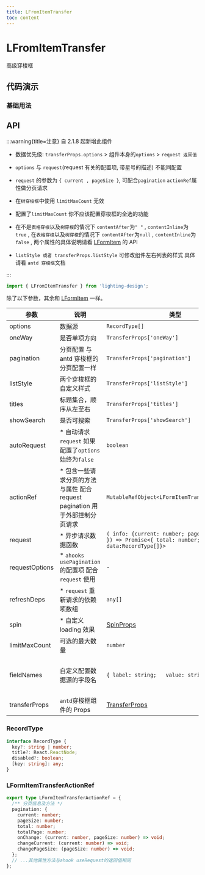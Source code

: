 ```yaml
---
title: LFromItemTransfer
toc: content
---
```


# LFromItemTransfer

高级穿梭框

## 代码演示

### 基础用法

<code src='./demos/demo.tsx'></code>

<!--
<code src='./demos/Demo1.tsx'></code>

### 异步请求

<code src='./demos/Demo3.tsx'></code>

### 搜索

<code src='./demos/Demo4.tsx'></code>

### 限制选择数量

只能选择 3 个

<code src='./demos/Demo5.tsx'></code>

### 表格穿梭

<code src='./demos/Demo2.tsx'></code>

### 树穿梭

<code src='./demos/Demo6.tsx'></code> -->

## API

:::warning{title=注意}
自 2.1.8 起新增此组件

- 数据优先级: `transferProps.options` > 组件本身的`options` > `request 返回值`

- `options` 与 `request`(request 有关的配置项, 带星号的描述) 不能同配置

- `request` 的参数为 `{ current , pageSize }`, 可配合`pagination` `actionRef`属性做分页请求

- 在`树穿梭框`中使用 `limitMaxCount` 无效

- 配置了`limitMaxCount` 你不应该配置穿梭框的全选的功能

- 在不是`表格穿梭`以及`树穿梭`的情况下 `contentAfter`为`" "` , `contentInline`为`true` , 在`表格穿梭`以及`树穿梭`的情况下 `contentAfter`为`null` , `contentInline`为`false` , 两个属性的具体说明请看 [LFormItem](/components/form-item) 的 API

- `listStyle 或者 transferProps.listStyle` 可修改组件左右列表的样式 具体请看 `antd 穿梭框`文档

:::

```ts
import { LFromItemTransfer } from 'lighting-design';
```

除了以下参数，其余和 [LFormItem](/components/form-item) 一样。

| 参数           | 说明                                                                         | 类型                                                                                            | 默认值                             |
| -------------- | ---------------------------------------------------------------------------- | ----------------------------------------------------------------------------------------------- | ---------------------------------- |
| options        | 数据源                                                                       | `RecordType[]`                                                                                  | `-`                                |
| oneWay         | 是否单项方向                                                                 | `TransferProps['oneWay']`                                                                       | `-`                                |
| pagination     | 分页配置 与 antd 穿梭框的分页配置一样                                        | `TransferProps['pagination']`                                                                   | `-`                                |
| listStyle      | 两个穿梭框的自定义样式                                                       | `TransferProps['listStyle']`                                                                    | `-`                                |
| titles         | 标题集合，顺序从左至右                                                       | `TransferProps['titles']`                                                                       | `-`                                |
| showSearch     | 是否可搜索                                                                   | `TransferProps['showSearch']`                                                                   | `-`                                |
| autoRequest    | \* 自动请求`request` 如果配置了`options`始终为`false `                       | `boolean`                                                                                       | `true`                             |
| actionRef      | \* 包含一些请求分页的方法与属性 配合 request pagination 用于外部控制分页请求 | `MutableRefObject<LFormItemTransferActionRef> `                                                 | `-`                                |
| request        | \* 异步请求数据函数                                                          | `( info: {current: number; pageSize: number }) => Promise<{ total: number; data:RecordType[]}>` | `-`                                |
| requestOptions | \* `ahooks usePagination` 的配置项 配合 `request` 使用                       | `-`                                                                                             | `-`                                |
| refreshDeps    | \* `request` 重新请求的依赖项数组                                            | `any[]`                                                                                         | `-`                                |
| spin           | \* 自定义 loading 效果                                                       | [SpinProps](https://ant.design/components/spin-cn/#api)                                         | `-`                                |
| limitMaxCount  | 可选的最大数量                                                               | `number`                                                                                        | `-`                                |
| fieldNames     | 自定义配置数据源的字段名                                                     | `{ label: string;   value: string;}`                                                            | `{ label: 'title' , value: 'key'}` |
| transferProps  | `antd`穿梭框组件的 Props                                                     | [TransferProps](https://ant-design.antgroup.com/components/transfer-cn#api)                     | `-`                                |

### RecordType

```ts
interface RecordType {
  key?: string | number;
  title?: React.ReactNode;
  disabled?: boolean;
  [key: string]: any;
}
```

### LFormItemTransferActionRef

```ts
export type LFormItemTransferActionRef = {
  /** 分页信息及方法 */
  pagination: {
    current: number;
    pageSize: number;
    total: number;
    totalPage: number;
    onChange: (current: number, pageSize: number) => void;
    changeCurrent: (current: number) => void;
    changePageSize: (pageSize: number) => void;
  };
  // ...其他属性方法与ahook useRequest的返回值相同
};
```
